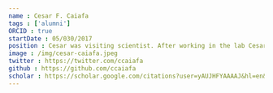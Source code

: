 ```yaml
---
name : Cesar F. Caiafa
tags : ['alumni']
ORCID : true
startDate : 05/030/2017
position : Cesar was visiting scientist. After working in the lab Cesar went back to Argentina to work as at the Argentinean Radioastronomy Institute (IAR) and as an Adjunct Professor at the Faculty of Engineering, University of Buenos Aires.
image : /img/cesar-caiafa.jpeg
twitter : https://twitter.com/ccaiafa
github : https://github.com/ccaiafa
scholar : https://scholar.google.com/citations?user=yAUJHFYAAAAJ&hl=en&oi=ao
---
```


